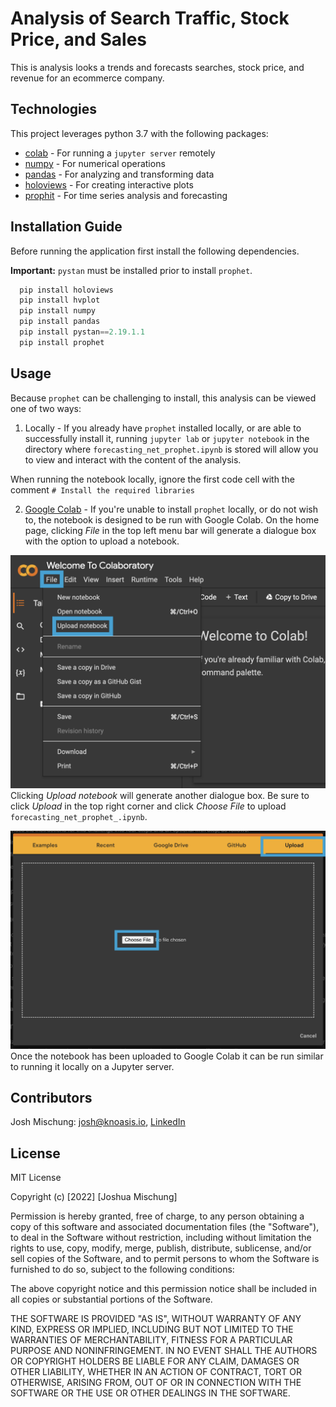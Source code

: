 # Analysis of Search Traffic, Stock Price, and Sales

This is analysis looks a trends and forecasts searches, stock price, and revenue for an ecommerce company.


## Technologies

This project leverages python 3.7 with the following packages:

- [colab](https://colab.research.google.com/) - For running a `jupyter server` remotely
- [numpy](https://numpy.org/) - For numerical operations
- [pandas](https://pandas.pydata.org/) - For analyzing and transforming data   
- [holoviews](http://holoviews.org/) - For creating interactive plots
- [prophit](https://facebook.github.io/prophet/) - For time series analysis and forecasting


## Installation Guide

Before running the application first install the following dependencies.  

__Important:__ `pystan` must be installed prior to install `prophet`.

```python
  pip install holoviews
  pip install hvplot
  pip install numpy
  pip install pandas
  pip install pystan==2.19.1.1
  pip install prophet
```


## Usage

Because `prophet` can be challenging to install, this analysis can be viewed one of two ways:

1) Locally - If you already have `prophet` installed locally, or are able to successfully install it, running `jupyter lab` or `jupyter notebook` in the directory where `forecasting_net_prophet.ipynb` is stored will allow you to view and interact with the content of the analysis.

When running the notebook locally, ignore the first code cell with the comment `# Install the required libraries`

2) [Google Colab](https://colab.research.google.com/) - If you're unable to install `prophet` locally, or do not wish to, the notebook is designed to be run with Google Colab. On the home page, clicking _File_ in the top left menu bar will generate a dialogue box with the option to upload a notebook.  

![Colab File Dialogue Box](images/colab_file_dialogue_box.png)  
Clicking _Upload notebook_ will generate another dialogue box. Be sure to click _Upload_ in the top right corner and click _Choose File_ to upload `forecasting_net_prophet_.ipynb`.

![Colab Upload Dialogue Box](images/colab_upload_dialoge_box.png)  
Once the notebook has been uploaded to Google Colab it can be run similar to running it locally on a Jupyter server.


## Contributors
Josh Mischung: [josh@knoasis.io](josh@knoasis.io), [LinkedIn](https://www.linkedin.com/in/joshmischung/)


## License

MIT License

Copyright (c) [2022] [Joshua Mischung]

Permission is hereby granted, free of charge, to any person obtaining a copy
of this software and associated documentation files (the "Software"), to deal
in the Software without restriction, including without limitation the rights
to use, copy, modify, merge, publish, distribute, sublicense, and/or sell
copies of the Software, and to permit persons to whom the Software is
furnished to do so, subject to the following conditions:

The above copyright notice and this permission notice shall be included in all
copies or substantial portions of the Software.

THE SOFTWARE IS PROVIDED "AS IS", WITHOUT WARRANTY OF ANY KIND, EXPRESS OR
IMPLIED, INCLUDING BUT NOT LIMITED TO THE WARRANTIES OF MERCHANTABILITY,
FITNESS FOR A PARTICULAR PURPOSE AND NONINFRINGEMENT. IN NO EVENT SHALL THE
AUTHORS OR COPYRIGHT HOLDERS BE LIABLE FOR ANY CLAIM, DAMAGES OR OTHER
LIABILITY, WHETHER IN AN ACTION OF CONTRACT, TORT OR OTHERWISE, ARISING FROM,
OUT OF OR IN CONNECTION WITH THE SOFTWARE OR THE USE OR OTHER DEALINGS IN THE
SOFTWARE.
